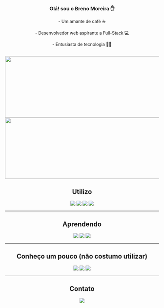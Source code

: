 <div>
  <div align="center"> <!-- Apresentação -->
    <h3> Olá! sou o Breno Moreira ✋ </h3>
      <p> - Um amante de café ☕ </p>
      <p> - Desenvolvedor web aspirante a Full-Stack 💻 </p> 
      <p> - Entusiasta de tecnologia  👨‍💻 </p> 
    <br>
  </div>

  <div align="center"> <!-- Interfaces -->
    <img height="200em" width="800" src="https://github-readme-stats.vercel.app/api?username=brenohmoreira&show_icons=true&theme=panda">
    <img height="200em" width="1000" src="https://github-readme-stats.vercel.app/api/top-langs/?username=brenohmoreira&layout=compact&langs_count=16&theme=panda">  
  </div>

  <div>
    <div align="center"> <!-- Conteudo sendo utilizado e estudado -->
      <h2> Utilizo </h2>
      <img src="https://img.shields.io/badge/HTML-239120?style=for-the-badge&logo=html5&logoColor=white">
      <img src="https://img.shields.io/badge/CSS3-1572B6?style=for-the-badge&logo=css3&logoColor=white">
      <img src="https://img.shields.io/badge/JavaScript-323330?style=for-the-badge&logo=javascript&logoColor=F7DF1E">
      <img src="https://img.shields.io/badge/MySQL-00000F?style=for-the-badge&logo=mysql&logoColor=white">
    </div>
    <hr>
    <div align="center"> <!-- Conteudo a ser/sendo estudado -->
      <h2> Aprendendo </h2>
      <img src="https://img.shields.io/badge/React-20232A?style=for-the-badge&logo=react&logoColor=61DAFB">
      <img src="https://img.shields.io/badge/Node.js-43853D?style=for-the-badge&logo=node.js&logoColor=white">
      <img src="https://img.shields.io/badge/Vue.js-35495E?style=for-the-badge&logo=vue.js&logoColor=4FC08D">
    </div>
    <hr>
    <div align="center"> <!-- Linguagens extras -->
      <h2> Conheço um pouco (não costumo utilizar) </h2>
      <img src="https://img.shields.io/badge/PHP-777BB4?style=for-the-badge&logo=php&logoColor=white">
      <img src="https://img.shields.io/badge/C%23-239120?style=for-the-badge&logo=c-sharp&logoColor=white">
      <img src="https://img.shields.io/badge/Java-ED8B00?style=for-the-badge&logo=java&logoColor=white">
    </div>
    <hr>
    <div align="center"> <!-- Redes sociais --> 
      <h2> Contato </h2>
      <a href="https://www.linkedin.com/in/breno-am/"> <img src="https://img.shields.io/badge/LinkedIn-0077B5?style=for-the-badge&logo=linkedin&logoColor=white" >           </a>
    </div>
  </div>
</div>
